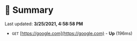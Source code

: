 # 📖 Summary
Last updated: **3/25/2021, 4:58:58 PM**

- `GET` [https://google.com](https://google.com) - **Up** (196ms)
